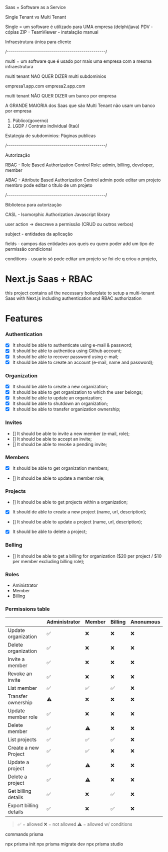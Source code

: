 Saas = Software as a Service

Single Tenant vs Multi Tenant

Single = um software é utilizado para UMA empresa (delphi/java) PDV - cópias ZIP - TeamViewer - instalação manual

Infraestrutura única para cliente

/-------------------------------------------------/

multi = um software que é usado por mais uma empresa com a mesma infraestrutura

multi tenant NAO QUER DIZER multi subdominios

empresa1.app.com
empresa2.app.com

multi tenant NÃO QUER DIZER um banco por empresa

A GRANDE MAIORIA dos Saas que são Multi Tenant não usam um banco por empresa

1. Público(governo)
2. LGDP / Contrato individual (Itaú)

Estategia de subdominios: Páginas publicas

/-------------------------------------------------/

Autorização

RBAC - Role Based Authorization Control
Role: admin, billing, developer, member

ABAC - Attribute Based Authorization Control
admin pode editar um projeto
membro pode editar o título de um projeto

/-------------------------------------------------/

Biblioteca para autorização

CASL - Isomorphic Authorization Javascript library

user action -> descreve a permissão (CRUD ou outros verbos)

subject - entidades da aplicação

fields - campos das entidades aos queis eu quero poder add um tipo de permissão condicional

conditions - usuario só pode editar um projeto se foi ele q criou o projeto,

# Next.js Saas + RBAC

this project contains all the necessary boilerplate to setup a multi-tenant Saas with Next.js including authentication and RBAC authorization

# Features

### Authentication

- [x] It should be able to authenticate using e-mail & password;
- [x] It should be able to authentica using Github account;
- [x] It should be able to recover password using e-mail;
- [x] It should be able to create an account (e-mail, name and password);

### Organization

- [x] It should be able to create a new organization;
- [x] It should be able to get organization to which the user belongs;
- [x] It should be able to update an organization;
- [x] It should be able to shutdown an organization;
- [x] It should be able to transfer organization ownership;

### Invites

- [] It should be able to invite a new member (e-mail, role);
- [] It should be able to accept an invite;
- [] It should be able to revoke a pending invite;

### Members

- [x] It should be able to get organization members;
- [] It should be able to update a member role;

### Projects

- [] It should be able to get projects within a organization;
- [x] It should de able to create a new project (name, url, description);
- [] It should be able to update a project (name, url, description);
- [x] It should be able to delete a project;

### Belling

- [] It should be able to get a billing for organization ($20 per project / $10 per member excluding billing role);

### Roles

- Aministrator
- Member
- Billing

### Permissions table

|                        | Administrator | Member | Billing | Anonumous |
| ---------------------- | ------------- | ------ | ------- | --------- |
| Update organization    | ✅            | ❌     | ❌      | ❌        |
| Delete organization    | ✅            | ❌     | ❌      | ❌        |
| Invite a member        | ✅            | ❌     | ❌      | ❌        |
| Revoke an invite       | ✅            | ❌     | ❌      | ❌        |
| List member            | ✅            | ✅     | ✅      | ❌        |
| Transfer ownership     | ⚠            | ❌     | ❌      | ❌        |
| Update member role     | ✅            | ❌     | ❌      | ❌        |
| Delete member          | ✅            | ⚠     | ❌      | ❌        |
| List projects          | ✅            | ✅     | ✅      | ❌        |
| Create a new Project   | ✅            | ✅     | ❌      | ❌        |
| Update a project       | ✅            | ⚠     | ❌      | ❌        |
| Delete a project       | ✅            | ⚠     | ❌      | ❌        |
| Get billing details    | ✅            | ❌     | ✅      | ❌        |
| Export billing details | ✅            | ❌     | ✅      | ❌        |

> ✅ = allowed
> ❌ = not allowed
> ⚠ = allowed w/ conditions

commands prisma

npx prisma init
npx prisma migrate dev
npx prisma studio
